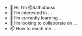 - 👋 Hi, I’m @Sathidboss
- 👀 I’m interested in ...
- 🌱 I’m currently learning ...
- 💞️ I’m looking to collaborate on ...
- 📫 How to reach me ...

<!---
Sathidboss/Sathidboss is a ✨ special ✨ repository because its `README.md` (this file) appears on your GitHub profile.
You can click the Preview link to take a look at your changes.
--->
